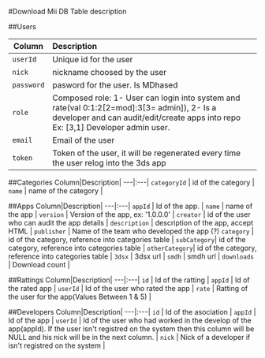 #Download Mii DB Table description

##Users

Column|Description|
---|:---|
`userId`|Unique id for the user|
`nick` | nickname choosed by the user|
`password` | pasword for the user. Is MDhased|
`role` | Composed role: 1- User can login into system and rate(val 0:1:2[2=mod]:3[3= admin]), 2- Is a developer and can audit/edit/create apps into repo Ex: [3,1] Developer admin user.|
`email` | Email of the user |
`token` | Token of the user, it will be regenerated every time the user relog into the 3ds app |

##Categories
Column|Description|
---|:---|
`categoryId` | id of the category |
`name` | name of the category |

##Apps
Column|Description|
---|:---|
`appId` | Id of the app. |
`name` | name of the app |
`version` | Version of the app, ex: '1.0.0.0' |
`creator` | id of the user who can audit the app details |
`description` | description  of the app, accept HTML |
`publisher` | Name of the team who developed the app (?)
`category` | id of the category, reference into categories table |
`subCategory`| id of the category, reference into categories table |
`otherCategory`| id of the category, reference into categories table |
`3dsx` | 3dsx url |
`smdh` | smdh url |
`downloads` | Download count |

##Rattings
Column|Description|
---|:---|
`id` | Id of the ratting |
`appId` | Id of the rated app |
`userId` | Id of the user who rated the app |
`rate` | Ratting of the user for the app(Values Between 1 & 5) |

##Developers
Column|Description|
---|:---|
`id` | Id of the asociation |
`appId` | Id of the app |
`userId` | Id of the user who had worked in the develop of the app(appId). If the user isn't registred on the system then this column will be NULL and his nick will be in the next column. |
`nick` | Nick of a developer if isn't registred on the system |


